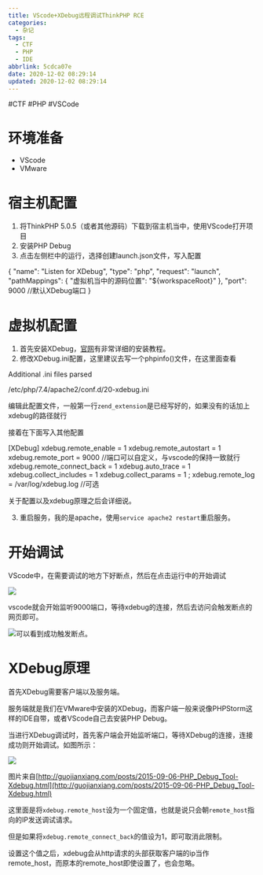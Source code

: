 ```yaml
---
title: VScode+XDebug远程调试ThinkPHP RCE
categories:
  - 杂记
tags:
  - CTF
  - PHP
  - IDE
abbrlink: 5cdca07e
date: 2020-12-02 08:29:14
updated: 2020-12-02 08:29:14
---
```

#CTF #PHP #VSCode
# 环境准备

-   VScode
-   VMware

# 宿主机配置

1.  将ThinkPHP 5.0.5（或者其他源码）下载到宿主机当中，使用VScode打开项目
2.  安装PHP Debug
3.  点击左侧栏中的运行，选择创建launch.json文件，写入配置

{
            "name": "Listen for XDebug",
            "type": "php",
            "request": "launch",
            "pathMappings": {
                "虚拟机当中的源码位置": "${workspaceRoot}"
            },
            "port": 9000 //默认XDebug端口
}

# 虚拟机配置

1.  首先安装XDebug，[官网](https://xdebug.org/docs/install)有非常详细的安装教程。
2.  修改XDebug.ini配置，这里建议去写一个phpinfo()文件，在这里面查看

Additional .ini files parsed

/etc/php/7.4/apache2/conf.d/20-xdebug.ini

编辑此配置文件，一般第一行`zend_extension`是已经写好的，如果没有的话加上xdebug的路径就行

接着在下面写入其他配置

[XDebug]
xdebug.remote_enable = 1
xdebug.remote_autostart = 1
xdebug.remote_port = 9000 //端口可以自定义，与vscode的保持一致就行
xdebug.remote_connect_back = 1
xdebug.auto_trace = 1
xdebug.collect_includes = 1
xdebug.collect_params = 1
; xdebug.remote_log = /var/log/xdebug.log //可选

关于配置以及xdebug原理之后会详细说。

3.  重启服务，我的是apache，使用`service apache2 restart`重启服务。

# 开始调试

VScode中，在需要调试的地方下好断点，然后在点击运行中的开始调试

![](https://cdn.nlark.com/yuque/0/2020/png/2658344/1606658034288-172a33e3-3c50-4f7b-a9f6-e53fa05e6fbf.png)

vscode就会开始监听9000端口，等待xdebug的连接，然后去访问会触发断点的网页即可。

![](https://cdn.nlark.com/yuque/0/2020/png/2658344/1606658143202-4c2ad032-9691-4188-9ccb-0f5908b2034d.png)可以看到成功触发断点。

# XDebug原理

首先XDebug需要客户端以及服务端。

服务端就是我们在VMware中安装的XDebug，而客户端一般来说像PHPStorm这样的IDE自带，或者VScode自己去安装PHP Debug。

当进行XDebug调试时，首先客户端会开始监听端口，等待XDebug的连接，连接成功则开始调试。如图所示：

![](https://cdn.nlark.com/yuque/0/2020/gif/2658344/1606658438431-fb756647-266f-43e9-b346-9ada6c464e83.gif)

图片来自[http://guojianxiang.com/posts/2015-09-06-PHP_Debug_Tool-Xdebug.html](http://guojianxiang.com/posts/2015-09-06-PHP_Debug_Tool-Xdebug.html)

这里面是将`xdebug.remote_host`设为一个固定值，也就是说只会朝`remote_host`指向的IP发送调试请求。

但是如果将`xdebug.remote_connect_back`的值设为1，即可取消此限制。

设置这个值之后，xdebug会从http请求的头部获取客户端的ip当作remote_host，而原本的remote_host即使设置了，也会忽略。